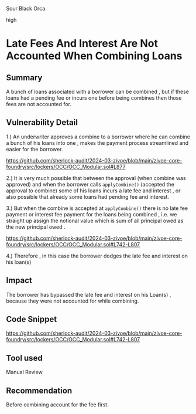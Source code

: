 Sour Black Orca

high

# Late Fees And Interest Are Not Accounted When Combining Loans

## Summary

A bunch of loans associated with a borrower can be combined , but if these loans had a pending fee or incurs one before being combines then those fees are not accounted for.

## Vulnerability Detail

1.) An underwriter approves a combine to a borrower where he can combine a bunch of his  loans into one , makes the payment process streamlined and easier for the borrower.

https://github.com/sherlock-audit/2024-03-zivoe/blob/main/zivoe-core-foundry/src/lockers/OCC/OCC_Modular.sol#L877

2.) It is very much possible that between the approval (when combine was approved) and when the borrower calls `applyCombine()` (accepted the approval to combine) some of his loans incurs a late fee and interest  , or also possible that already some loans had pending fee and interest.

3.) But when the combine is accepted at `applyCombine()` there is no late fee payment or interest fee payment for the loans being combined , i.e. we straight up assign the notional value which is sum of all principal  owed as the new principal owed . 

https://github.com/sherlock-audit/2024-03-zivoe/blob/main/zivoe-core-foundry/src/lockers/OCC/OCC_Modular.sol#L742-L807

4.) Therefore , in this case the borrower dodges the late fee and interest on his loan(s) 

## Impact

The borrower has bypassed the late fee and interest on his Loan(s) , because they were not accounted for while combining.

## Code Snippet

https://github.com/sherlock-audit/2024-03-zivoe/blob/main/zivoe-core-foundry/src/lockers/OCC/OCC_Modular.sol#L742-L807

## Tool used

Manual Review

## Recommendation

Before combining account for the fee first.
